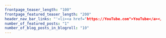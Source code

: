 ```yaml
---
frontpage_teaser_length: "100"
frontpage_featured_teaser_length: "200"
header_nav_bar_links: "'<li><a href="https://YouTube.com">YouTube</a></li>,<li><a href="https://twitter.com">Twitter</a></li>"
number_of_featured_posts: "1"
number_of_blog_posts_in_blogroll: "10"
---
```

